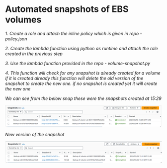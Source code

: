 # Automated snapshots of EBS volumes

*1. Create a role and attach the inline policy which is given in repo - policy.json*<br>

*2. Create the lambda function using python as runtime and attach the role created in the previous step*<br>

*3. Use the lambda function provided in the repo - volume-snapshot.py*<br>

*4. This function will check for any snapshot is already created for a volume if it is created already this function will delete the old version of the snapshot to create the new one. if no snapshot is created yet it will create the new one*<br>

*We can see from the below snap these were the snapshots created at 15:29*<br>

![Alt text](./images/pre-snap.png)

*New version of the snapshot*

![Alt text](./images/snap.png)


